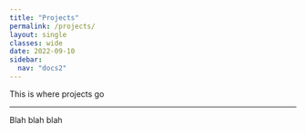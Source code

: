 ```yaml
---
title: "Projects"
permalink: /projects/
layout: single 
classes: wide
date: 2022-09-10
sidebar:
  nav: "docs2"
---
```


This is where projects go

---

Blah blah blah
